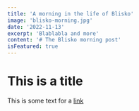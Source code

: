 ```yaml
---
title: 'A morning in the life of Blisko'
image: 'blisko-morning.jpg'
date: '2022-11-13'
excerpt: 'Blablabla and more'
content: '# The Blisko morning post'
isFeatured: true
---
```


# This is a title

This is some text for a [link](http://alink.com)